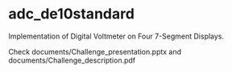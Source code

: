 # adc_de10standard
Implementation of Digital Voltmeter on Four 7-Segment Displays.

Check documents/Challenge_presentation.pptx and documents/Challenge_description.pdf
